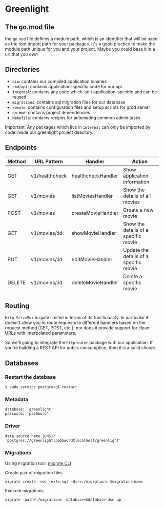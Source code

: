 # Greenlight

## The go.mod file

the `go.mod` file defines a module path, which is an identifier that will be used
as the root import path for your packages. It's a good practice to make the
module path unique for you and your project. Maybe you could base it in a url
that you own

## Directories

- `bin`: contains our compiled application binaries
- `cmd/api`: contains application-specific code for our api
- `internal`: contains any code which isn't application-specific and can be reused
- `migrations`: contains sql migration files for our database
- `remote`: contains configuration files and setup scripts for prod server
- `go.mod`: contains project dependencies
- `Makefile`: contains recipes for automating common admin tasks

Important: Any packages which live in `internal` can only be imported by code
inside our greenlight project directory.

## Endpoints

Method | URL Pattern | Handler | Action
--- | --- | --- | --- |
GET | v1/healthcheck | healthcheckHandler | Show application information
GET | v1/movies | listMoviesHandler | Show the details of all movies
POST | v1/movies | createMovieHandler | Create a new movie
GET | v1/movies/:id | showMovieHandler | Show the details of a specific movie
PUT | v1/movies/:id | editMovieHandler | Update the details of a specific movie
DELETE | v1/movies/:id | deleteMovieHandler | Delete a specific movie

## Routing

`http.ServeMux` is quite limited in terms of its functionality. In particular it
doesn't allow you to route requests to different handlers based on the request
method (GET, POST, etc.), nor does it provide support for clean URLs with
interpolated parameters.

So we'll going to integrate the `httprouter` package with our application. If
you're building a REST API for public consumption, then it is a solid choice.

## Databases

### Restart the database
```
$ sudo service postgresql restart
```

### Metadata
```
database: 'greenlight'
password: 'pa55word'
```

### Driver
```
data source name (DNS): 'postgres://greenlight:pa55word@localhost/greenlight'
```

### Migrations

Using migration tool: [migrate CLI](https://github.com/golang-migrate/migrate)

Create pair of migration files
```
migrate create -seq -ext=.sql -dir=./migrations $migration-name
```

Execute migrations
```
migrate -path=./migrations -database=$database-dsn up
```

